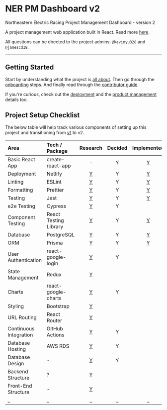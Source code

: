 # NER PM Dashboard v2

Northeastern Electric Racing Project Management Dashboard - version 2

A project management web application built in React.
Read more [here](https://github.com/Northeastern-Electric-Racing/PM-Dashboard-v2/blob/main/Docs/About.md).

All questions can be directed to the project admins: `@kevinyu328` and `@jamescd18`.

---

## Getting Started

Start by understanding what the project is [all about](https://github.com/Northeastern-Electric-Racing/PM-Dashboard-v2/blob/main/Docs/About.md).
Then go through the [onboarding](https://github.com/Northeastern-Electric-Racing/PM-Dashboard-v2/blob/main/Docs/Onboarding.md) steps.
And finally read through the [contributor guide](https://github.com/Northeastern-Electric-Racing/PM-Dashboard-v2/blob/main/Docs/ContributorGuide.md).

If you're curious, check out the [deployment](https://github.com/Northeastern-Electric-Racing/PM-Dashboard-v2/blob/main/Docs/Deployment.md) and the [product management](https://github.com/Northeastern-Electric-Racing/PM-Dashboard-v2/blob/main/Docs/ProductManagement.md) details too.

## Project Setup Checklist

The below table will help track various components of setting up this project and transitioning from [v1](https://github.com/Northeastern-Electric-Racing/PM-Dashboard-v1) to v2.

| Area                   | Tech / Package        |                                    Research                                    | Decided |                                                    Implemented                                                     |
| :--------------------- | :-------------------- | :----------------------------------------------------------------------------: | :-----: | :----------------------------------------------------------------------------------------------------------------: |
| Basic React App        | create-react-app      |                                       -                                        |    Y    | [Y](https://github.com/Northeastern-Electric-Racing/PM-Dashboard-v2/tree/6762c180ade9801712fac20f0bc1cc32d7176326) |
| Deployment             | Netlify               | [Y](https://github.com/Northeastern-Electric-Racing/PM-Dashboard-v2/issues/1)  |    Y    | [Y](https://github.com/Northeastern-Electric-Racing/PM-Dashboard-v2/tree/8066a8e7ea9e8fe23b73753a4078f50490544b7f) |
| Linting                | ESLint                | [Y](https://github.com/Northeastern-Electric-Racing/PM-Dashboard-v2/issues/6)  |    Y    |                    [Y](https://github.com/Northeastern-Electric-Racing/PM-Dashboard-v2/pull/45)                    |
| Formatting             | Prettier              | [Y](https://github.com/Northeastern-Electric-Racing/PM-Dashboard-v2/issues/6)  |    Y    |                    [Y](https://github.com/Northeastern-Electric-Racing/PM-Dashboard-v2/pull/45)                    |
| Testing                | Jest                  | [Y](https://github.com/Northeastern-Electric-Racing/PM-Dashboard-v2/issues/7)  |    Y    | [Y](https://github.com/Northeastern-Electric-Racing/PM-Dashboard-v2/tree/6762c180ade9801712fac20f0bc1cc32d7176326) |
| e2e Testing            | Cypress               | [Y](https://github.com/Northeastern-Electric-Racing/PM-Dashboard-v2/issues/5)  |    Y    |                                                                                                                    |
| Component Testing      | React Testing Library | [Y](https://github.com/Northeastern-Electric-Racing/PM-Dashboard-v2/issues/16) |    Y    | [Y](https://github.com/Northeastern-Electric-Racing/PM-Dashboard-v2/tree/6762c180ade9801712fac20f0bc1cc32d7176326) |
| Database               | PostgreSQL            | [Y](https://github.com/Northeastern-Electric-Racing/PM-Dashboard-v2/issues/4)  |    Y    |                    [Y](https://github.com/Northeastern-Electric-Racing/PM-Dashboard-v2/pull/41)                    |
| ORM                    | Prisma                | [Y](https://github.com/Northeastern-Electric-Racing/PM-Dashboard-v2/issues/2)  |    Y    |                    [Y](https://github.com/Northeastern-Electric-Racing/PM-Dashboard-v2/pull/41)                    |
| User Authentication    | react-google-login    | [Y](https://github.com/Northeastern-Electric-Racing/PM-Dashboard-v2/issues/17) |    Y    |                                                                                                                    |
| State Management       | Redux                 | [Y](https://github.com/Northeastern-Electric-Racing/PM-Dashboard-v2/issues/18) |         |                                                                                                                    |
| Charts                 | react-google-charts   | [Y](https://github.com/Northeastern-Electric-Racing/PM-Dashboard-v2/issues/20) |    Y    |                                                                                                                    |
| Styling                | Bootstrap             | [Y](https://github.com/Northeastern-Electric-Racing/PM-Dashboard-v2/issues/19) |         |                                                                                                                    |
| URL Routing            | React Router          | [Y](https://github.com/Northeastern-Electric-Racing/PM-Dashboard-v2/issues/21) |         |                                                                                                                    |
| Continuous Integration | GitHub Actions        | [Y](https://github.com/Northeastern-Electric-Racing/PM-Dashboard-v2/issues/22) |    Y    |                                                                                                                    |
| Database Hosting       | AWS RDS               | [Y](https://github.com/Northeastern-Electric-Racing/PM-Dashboard-v2/issues/23) |    Y    |                                                                                                                    |
| Database Design        | -                     | [Y](https://github.com/Northeastern-Electric-Racing/PM-Dashboard-v2/issues/37) |    Y    |                                                                                                                    |
| Backend Structure      | ?                     | [Y](https://github.com/Northeastern-Electric-Racing/PM-Dashboard-v2/issues/14) |         |                                                                                                                    |
| Front-End Structure    | -                     | [Y](https://github.com/Northeastern-Electric-Racing/PM-Dashboard-v2/issues/47) |         |                                                                                                                    |
| \_                     | \_                    |                                       \_                                       |   \_    |                                                         \_                                                         |

